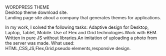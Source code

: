
WORDPRESS THEME                     
Desktop theme download site.                                                      
Landing page site about a company that generates themes for applications. 

In my work, I solved the following tasks: Adaptive design for Desktop, Laptop, Tablet, Mobile. Use of Flex and Grid technologies.Work with BEM. Written in pure JS without libraries.An imitation of uploading a photo from the server was made.
What used:                                                                                       
HTML,CSS,JS,Flex,Grid,pseudo elements,responsive design.
